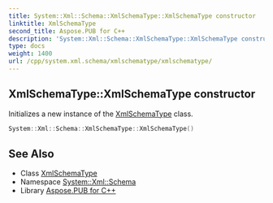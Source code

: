 ```yaml
---
title: System::Xml::Schema::XmlSchemaType::XmlSchemaType constructor
linktitle: XmlSchemaType
second_title: Aspose.PUB for C++
description: 'System::Xml::Schema::XmlSchemaType::XmlSchemaType constructor. Initializes a new instance of the XmlSchemaType class in C++.'
type: docs
weight: 1400
url: /cpp/system.xml.schema/xmlschematype/xmlschematype/
---
```

## XmlSchemaType::XmlSchemaType constructor


Initializes a new instance of the [XmlSchemaType](../) class.

```cpp
System::Xml::Schema::XmlSchemaType::XmlSchemaType()
```

## See Also

* Class [XmlSchemaType](../)
* Namespace [System::Xml::Schema](../../)
* Library [Aspose.PUB for C++](../../../)
